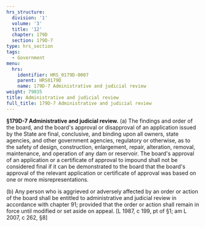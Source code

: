 ```yaml
---
hrs_structure:
  division: '1'
  volume: '3'
  title: '12'
  chapter: 179D
  section: 179D-7
type: hrs_section
tags:
  - Government
menu:
  hrs:
    identifier: HRS_0179D-0007
    parent: HRS0179D
    name: 179D-7 Administrative and judicial review
weight: 79035
title: Administrative and judicial review
full_title: 179D-7 Administrative and judicial review
---
```

**§179D-7 Administrative and judicial review.** (a) The findings and order of the board, and the board's approval or disapproval of an application issued by the State are final, conclusive, and binding upon all owners, state agencies, and other government agencies, regulatory or otherwise, as to the safety of design, construction, enlargement, repair, alteration, removal, maintenance, and operation of any dam or reservoir. The board's approval of an application or a certificate of approval to impound shall not be considered final if it can be demonstrated to the board that the board's approval of the relevant application or certificate of approval was based on one or more misrepresentations.

(b) Any person who is aggrieved or adversely affected by an order or action of the board shall be entitled to administrative and judicial review in accordance with chapter 91; provided that the order or action shall remain in force until modified or set aside on appeal. [L 1987, c 199, pt of §1; am L 2007, c 262, §8]